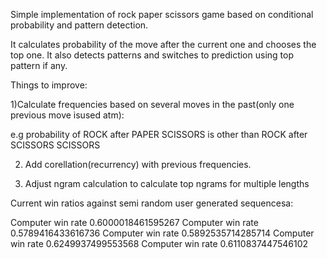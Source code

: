 Simple implementation of rock paper scissors game based on conditional probability and pattern detection.

It calculates  probability of the move after the current one and chooses the top one.
It also detects patterns and switches to prediction using top pattern if any.

Things to improve:

1)Calculate frequencies based on several moves in the past(only one previous move isused atm):

e.g probability of ROCK after PAPER SCISSORS is other than ROCK after SCISSORS SCISSORS

2) Add corellation(recurrency) with previous frequencies.

3) Adjust ngram calculation to calculate top ngrams for multiple lengths

Current win ratios against semi random user generated sequencesa:

Computer win rate 0.6000018461595267
Computer win rate 0.5789416433616736
Computer win rate 0.5892535714285714
Computer win rate 0.6249937499553568
Computer win rate 0.6110837447546102
